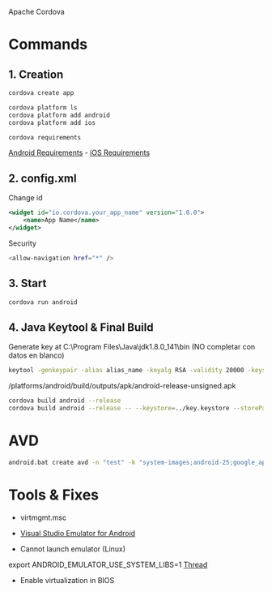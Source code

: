Apache Cordova

# Commands
## 1. Creation
```sh
cordova create app

cordova platform ls
cordova platform add android
cordova platform add ios

cordova requirements
```
<a href="https://cordova.apache.org/docs/en/latest/guide/platforms/android/index.html#requirements-and-support">Android Requirements</a> - <a href="https://cordova.apache.org/docs/en/latest/guide/platforms/ios/index.html#requirements-and-support">iOS Requirements</a>


## 2. config.xml
Change id
```xml
<widget id="io.cordova.your_app_name" version="1.0.0">
    <name>App Name</name>
</widget>
```
Security
```sh
<allow-navigation href="*" />
```

## 3. Start
```sh
cordova run android
```

## 4. Java Keytool & Final Build
Generate key at C:\Program Files\Java\jdk1.8.0_141\bin (NO completar con datos en blanco)
```sh
keytool -genkeypair -alias alias_name -keyalg RSA -validity 20000 -keystore H:\project\key.keystore
```
/platforms/android/build/outputs/apk/android-release-unsigned.apk
```sh
cordova build android --release
cordova build android --release -- --keystore=../key.keystore --storePassword=password --alias=alias_name --password=password
```

# AVD
```sh
android.bat create avd -n "test" -k "system-images;android-25;google_apis;x86"
```

# Tools & Fixes
- virtmgmt.msc

- <a href="https://www.visualstudio.com/vs/msft-android-emulator/" target="_blank">Visual Studio Emulator for Android</a> 
- Cannot launch emulator (Linux)

export ANDROID_EMULATOR_USE_SYSTEM_LIBS=1
<a href="https://stackoverflow.com/questions/35911302/cannot-launch-emulator-on-linux-ubuntu-15-10" target="_blank">Thread</a> 

- Enable virtualization in BIOS

